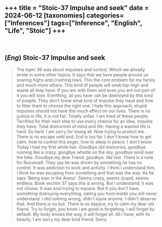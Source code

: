 +++
title = "Stoic-37 Impulse and seek"
date = 2024-06-12
[taxonomies]
categories=["Inferences"]
tags=["Inference", "English", "Life", "Stoic"]
+++
---
<br>

## (*Eng*) Stoic-37 Impulse and seek
> The topic 36 was about impulses and control. Which we already wrote in some other topics. It says that we have people around us soaring highs and crushing lows. This the core problem for my family and much more others. This kind of people will seek top-high and waste all they have. If you are with them and even you are not part of it you will lose. Everthing, all you have can be destroyed by this kind of poeple. They don't know what kind of impulse they have and how to filter them to choose the right one. I hate this approach, stupid impulses should not have this much effect on our lives. There is no justice in life, it is not fair. Totally unfair.
> I am tried of these people. Terrified for their next step to use every chance for an idea, impulse they have. Total distruction of mind and life. Having a wasted life is hard. So hard. I am sorry for losing all. Now trying to protect me. There is no escape until end. End is too far. I don't know how to get calm, how to control this anger, how to sleep in peace. I don't know. Today I had my first white hair. Goodbye old memories, goodbye running like a crazy, googbye whistle on the sky, goodbye wind over the bike. Goodbye my dear friend, goodbye. We lost.
> There is a note for Roosevelt. They say he was driven by something he has no control. It was addiction to work and activity. I think i understand him. I think he was escaping from something and that was the way. As he says 'Being man in the Arena'. Seems crazy, seems stupid, seems endless. Book section 37 says this is wrong. But i understand, it was not choise. It was soul trying to espace. But if you don't have something distroying everything, eating you from inside you will never understand. I did nothing wrong, didn't injure anyone. I didn't deserve that. And there is no but. There is no espace, try to calm my dear old friend. Try to forget, you know i am good in forgetting. I will forget by default. My body knows the way, it will forget all. All i have, with its beauty. I am sorry my dear kind friend. Sorry.